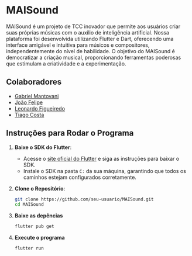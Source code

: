 # MAISound

MAISound é um projeto de TCC inovador que permite aos usuários criar suas próprias músicas com o auxílio de inteligência artificial. Nossa plataforma foi desenvolvida utilizando Flutter e Dart, oferecendo uma interface amigável e intuitiva para músicos e compositores, independentemente do nível de habilidade. O objetivo do MAISound é democratizar a criação musical, proporcionando ferramentas poderosas que estimulam a criatividade e a experimentação.

## Colaboradores

- <a href="https://github.com/GabrielVY">Gabriel Mantovani</a>
- <a href="https://github.com/joaofelipesc">João Felipe</a>  
- <a href="https://github.com/leort11/">Leonardo Figueiredo</a>
- <a href="https://github.com/tiaguinzero/">Tiago Costa</a>


## Instruções para Rodar o Programa

1. **Baixe o SDK do Flutter**: 
   - Acesse o [site oficial do Flutter](https://flutter.dev/docs/get-started/install) e siga as instruções para baixar o SDK.
   - Instale o SDK na pasta `C:` da sua máquina, garantindo que todos os caminhos estejam configurados corretamente.

2. **Clone o Repositório**:
   ```bash
   git clone https://github.com/seu-usuario/MAISound.git
   cd MAISound

3. **Baixe as depências**
   ```bash
   flutter pub get
4. **Execute o programa**
   ```bash
   flutter run
